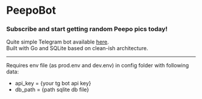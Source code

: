 # PeepoBot
### Subscribe and start getting random Peepo pics today!

Quite simple Telegram bot available [here](https://t.me/peepopicsbot).<br>
Built with Go and SQLite based on clean-ish architecture.

---

Requires env file (as prod.env and dev.env) in config folder with following data:
* api_key = {your tg bot api key}
* db_path = {path sqlite db file}
